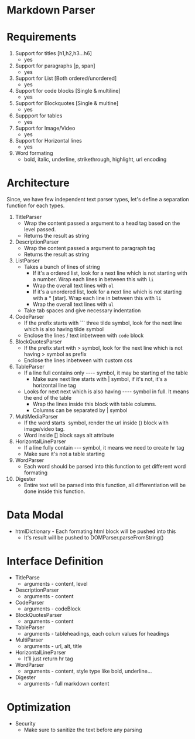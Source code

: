 # Markdown Parser

# Requirements

1. Support for titles [h1,h2,h3...h6]
    - yes
2. Support for paragraphs [p, span]
    - yes
3. Support for List [Both ordered/unordered]
    - yes
4. Support for code blocks [Single & multiline]
    - yes
5. Support for Blockquotes [Single & multine]
    - yes
6. Suppport for tables
    - yes
7. Support for Image/Video
    - yes
8. Support for Horizontal lines
    - yes
9. Word formating
    - bold, italic, underline, strikethrough, highlight, url encoding

# Architecture

Since, we have few independent text parser types, let's define a separation function for each types.

1. TitleParser
    - Wrap the content passed a argument to a head tag based on the level passed.
    - Returns the result as string
2. DescriptionParser
    - Wrap the content passed a argument to paragraph tag
    - Returns the result as string
3. ListParser
    - Takes a bunch of lines of string
        - If it's a ordered list, look for a next line which is not starting with a number. Wrap each lines in between this with `li`
        - Wrap the overall text lines with `ol`
        - If it's a unordered list, look for a next line which is not starting with a \* [star]. Wrap each line in between this with `li`
        - Wrap the overall text lines with `ul`
    - Take tab spaces and give necessary indentation
4. CodeParser
    - If the prefix starts with ``` three tilde symbol, look for the next line which is also having tilde symbol
    - Enclose the lines / text inbetween with `code` block
5. BlockQuotesParser
    - If the prefix start with > symbol, look for the next line which is not having > symbol as prefix
    - Enclose the lines inbetween with custom css
6. TableParser
    - If a line full contains only ---- symbol, it may be starting of the table
        - Make sure next line starts with | symbol, if it's not, it's a horizontal line tag
    - Looks for next next which is also having ---- symbol in full. It means the end of the table
        - Wrap the lines inside this block with table columns.
        - Columns can be separated by | symbol
7. MultiMediaParser
    - If the word starts ![]() symbol, render the url inside () block with image/video tag.
    - Word inside [] block says alt attribute
8. HorizontalLineParser
    - If a line fully contain --- symbol, it means we need to create hr tag
    - Make sure it's not a table starting
9. WordParser
    - Each word should be parsed into this function to get different word formating
10. Digester
    - Entire text will be parsed into this function, all differentiation will be done inside this function.

# Data Modal

- htmlDictionary - Each formating html block will be pushed into this
    - It's result will be pushed to DOMParser.parseFromString()

# Interface Definition

- TitleParse
    - arguments - content, level
- DescriptionParser
    - arguments - content
- CodeParser
    - arguments - codeBlock
- BlockQuotesParser
    - arguments - content
- TableParser
    - arguments - tableheadings, each colum values for headings
- MultiParser
    - arguments - url, alt, title
- HorizontalLineParser
    - It'll just return hr tag
- WordParser
    - arguments - content, style type like bold, underline...
- Digester
    - arguments - full markdown content

# Optimization

- Security
    - Make sure to sanitize the text before any parsing
